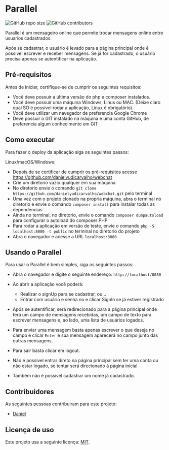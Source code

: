 # Parallel

<!--- Exemplos de badges. Acesse https://shields.io para outras opções. Você pode querer incluir informações de dependencias, build, testes, licença, etc. --->
![GitHub repo size](https://img.shields.io/github/repo-size/hsborges/progweb-template)
![GitHub contributors](https://img.shields.io/github/contributors/hsborges/progweb-template)

Parallel é um mensageiro online que permite trocar mensagens online entre usuarios cadastrados.

Após se cadastrar, o usuário é levado para a página principal onde é possivel escrever e receber mensagens.
Se já for cadastrado, o usuário precisa apenas se autentificar na aplicação.

## Pré-requisitos
Antes de iniciar, certifique-se de cumprir os seguintes requisitos:

* Você deve possuir a última versão do php e composer instalados.
* Você deve possuir uma máquina Windows, Linus ou MAC. (Deixe claro qual SO é possível rodar a aplicação, Linux é obrigatório).
* Você deve utilizar um navegador de preferencia Google Chrome
* Deve possuir o GIT instalado na máquina e uma conta GitHub,
 de preferencia algum conhecimento em GIT


## Como executar

Para fazer o deploy da aplicação siga os seguintes passos:

Linux/macOS/Windows:

* Depois de se certificar de cumprir os pré-requisitos acesse https://github.com/danielyudicarvalho/webchat
* Crie um diretorio vazio qualquer em sua máquina
* No diretorio envie o comando `git clone https://github.com/danielyudicarvalho/webchat.git` pelo terminal
* Uma vez com o projeto clonado na propria máquina, abra o terminal no diretorio e envie o comando `composer install` para instalar todas as dependencias
* Ainda no terminal, no diretorio, envie o comando `composer dumpautoload` para configurar o autoload do composer PHP
* Para rodar a aplicação em versão de teste, envie o comando `php -S localhost:8080 -t public` no terminal no diretorio do projeto
* Abra o navegador e acesse a URL `localhost:8080`

## Usando o Parallel

Para usar o Parallel é bem simples, siga os seguintes passos:

* Abra o navegador e digite o seguinte endereço: `http://localhost/8080`
* Ao abrir a aplicação você poderá:
  * Realizar o signUp para se cadastrar, ou...
  * Entrar com usuário e senha no e clicar SignIn se já estiver registrado
* Após se autentificar, será redirecionado para a página principal onde terá um campo de mensagens recebidas,
  um campo de texto para escrever mensagens e, ao lado, uma lista de usuários logados.
* Para enviar uma mensagem basta apenas escrever o que deseja no campo e clicar `Enter` e sua mensagem aparecerá no campo
  junto das outras mensagens.
* Para sair basta clicar em logout.

* Não é possivel entrar direto na página principal sem ter uma conta ou não estar logado, se tentar será direcionado à
  página inicial
* Também não é possível cadastrar um nome já cadastrado.

## Contribuidores

As seguintes pessoas contribuiram para este projeto:

* [Daniel](https://github.com/danielyudicarvalho)

## Licença de uso


Este projeto usa a seguinte licença: [MIT](https://opensource.org/licenses/MIT).